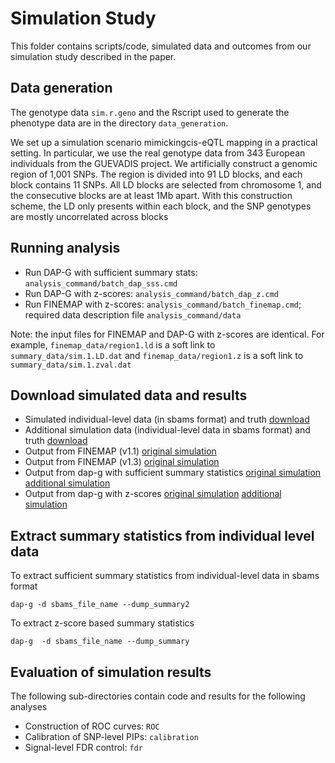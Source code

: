 # Simulation Study

This folder contains scripts/code, simulated data and outcomes from our simulation study described in the paper. 

## Data generation

The genotype data ```sim.r.geno``` and the Rscript used to generate the phenotype data are in the directory ```data_generation```.

We set up a simulation scenario mimickingcis-eQTL mapping in a practical setting. In particular, we use the real genotype data from 343 European individuals from the GUEVADIS project. 
We artificially construct a genomic region of 1,001 SNPs. The region is divided into 91 LD blocks, and each block contains 11 SNPs.  All LD blocks are selected from chromosome 1, and the consecutive blocks are at least 1Mb apart. 
With this construction scheme, the LD only presents within each block, and the SNP genotypes are mostly uncorrelated across blocks



## Running analysis

+ Run DAP-G with sufficient summary stats: ```analysis_command/batch_dap_sss.cmd```
+ Run DAP-G with z-scores: ```analysis_command/batch_dap_z.cmd```
+ Run FINEMAP with z-scores: ```analysis_command/batch_finemap.cmd```; required data description file ```analysis_command/data```

Note: the input files for FINEMAP and DAP-G with z-scores are identical. For example, ```finemap_data/region1.ld``` is a soft link to ```summary_data/sim.1.LD.dat``` and ```finemap_data/region1.z``` is a soft link to ```summary_data/sim.1.zval.dat```


## Download simulated data and results

+ Simulated individual-level data (in sbams format) and truth [download](http://www-personal.umich.edu/~xwen/dapg_sim/sim_data.sbams_truth.tgz)
+ Additional simulation data (individual-level data in sbams format) and truth [download](https://drive.google.com/open?id=1bJHvXgA0W35gv-QPbQVJLDDxzPVmkIWz)
+ Output from FINEMAP (v1.1) [original simulation](http://www-personal.umich.edu/~xwen/dapg_sim/sim_data.finemap_out.tgz)
+ Output from FINEMAP (v1.3) [original simulation](https://drive.google.com/open?id=1XYn0NU8mTWyJCSpZdfhYTDIhsBLLIICJ)
+ Output from dap-g with sufficient summary statistics [original simulation](http://www-personal.umich.edu/~xwen/dapg_sim/sim_data.dap_out.tgz) [additional simulation](http://www-personal.umich.edu/~xwen/dapg_sim/additional_sim_data.dap_out.tgz)
+ Output from dap-g with z-scores [original simulation](http://www-personal.umich.edu/~xwen/dapg_sim/sim_data.dap_z_out.tgz) [additional simulation](http://www-personal.umich.edu/~xwen/dapg_sim/additional_sim_data.dap_z_out.tgz)

## Extract summary statistics from individual level data

To extract sufficient summary statistics from individual-level data in sbams format

```
dap-g -d sbams_file_name --dump_summary2
```

To extract z-score based summary statistics 

```
dap-g  -d sbams_file_name --dump_summary
```


## Evaluation of simulation results

The following sub-directories contain code and results for the following analyses

+ Construction of ROC curves: ```ROC```
+ Calibration of SNP-level PIPs: ```calibration```
+ Signal-level FDR control: ```fdr```





